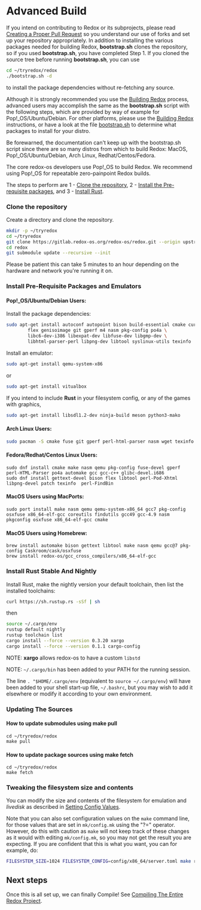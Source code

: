 # Advanced Build

If you intend on contributing to Redox or its subprojects, please read [Creating a Proper Pull Request](./ch06-10-creating-proper-pull-requests.html) so you understand our use of forks and set up your repository appropriately. In addition to installing the various packages needed for building Redox, **bootstrap.sh** clones the repository, so if you used **bootstrap.sh**, you have completed Step 1. If you cloned the source tree before running **bootstrap.sh**, you can use
```sh
cd ~/tryredox/redox
./bootstrap.sh -d
```
to install the package dependencies without re-fetching any source.

Although it is strongly recommended you use the [Building Redox](./ch02-05-building-redox.html) process, advanced users may accomplish the same as the **bootstrap.sh** script with the following steps, which are provided by way of example for Pop!_OS/Ubuntu/Debian. For other platforms, please use the [Building Redox](./ch02-05-building-redox.html) instructions, or have a look at the file [bootstrap.sh](https://gitlab.redox-os.org/redox-os/redox/raw/master/bootstrap.sh) to determine what packages to install for your distro.

Be forewarned, the documentation can't keep up with the bootstrap.sh script since there are so many distros from which to build Redox: MacOS, Pop!_OS/Ubuntu/Debian, Arch Linux, Redhat/Centos/Fedora.

The core redox-os developers use Pop!_OS to build Redox.  We recommend using Pop!_OS for repeatable zero-painpoint Redox builds.

The steps to perform are 1 - [Clone the repository](#clone-the-repository), 2 - [Install the Pre-requisite packages](#install-pre-requisite-packages-and-emulators), and 3 - [Install Rust](#install-rust-stable-and-nightly).

### Clone the repository

Create a directory and clone the repository.

 ```sh
mkdir -p ~/tryredox
cd ~/tryredox
git clone https://gitlab.redox-os.org/redox-os/redox.git --origin upstream --recursive
cd redox
git submodule update --recursive --init
 ```
Please be patient this can take 5 minutes to an hour depending on the hardware and network you're running it on.


### Install Pre-Requisite Packages and Emulators

#### Pop!_OS/Ubuntu/Debian Users:

Install the package dependencies:
```sh
sudo apt-get install autoconf autopoint bison build-essential cmake curl file \
        flex genisoimage git gperf m4 nasm pkg-config po4a \
        libc6-dev-i386 libexpat-dev libfuse-dev libgmp-dev \
        libhtml-parser-perl libpng-dev libtool syslinux-utils texinfo
```

Install an emulator:
```sh
sudo apt-get install qemu-system-x86
```
or
```sh
sudo apt-get install vitualbox
```

If you intend to include **Rust** in your filesystem config, or any of the games with graphics,
```sh
sudo apt-get install libsdl1.2-dev ninja-build meson python3-mako
```

#### Arch Linux Users:
```sh
sudo pacman -S cmake fuse git gperf perl-html-parser nasm wget texinfo bison flex po4a rsync inetutils
```

#### Fedora/Redhat/Centos Linux Users:

```
sudo dnf install cmake make nasm qemu pkg-config fuse-devel gperf perl-HTML-Parser po4a automake gcc gcc-c++ glibc-devel.i686
sudo dnf install gettext-devel bison flex libtool perl-Pod-Xhtml libpng-devel patch texinfo  perl-FindBin
```

#### MacOS Users using MacPorts:

```
sudo port install make nasm qemu qemu-system-x86_64 gcc7 pkg-config osxfuse x86_64-elf-gcc coreutils findutils gcc49 gcc-4.9 nasm pkgconfig osxfuse x86_64-elf-gcc cmake
```

#### MacOS Users using Homebrew:

```
brew install automake bison gettext libtool make nasm qemu gcc@7 pkg-config Caskroom/cask/osxfuse
brew install redox-os/gcc_cross_compilers/x86_64-elf-gcc
```

### Install Rust Stable And Nightly

Install Rust, make the nightly version your default toolchain, then list the installed toolchains:

```sh
curl https://sh.rustup.rs -sSf | sh
```
then
```sh
source ~/.cargo/env
rustup default nightly
rustup toolchain list
cargo install --force --version 0.3.20 xargo
cargo install --force --version 0.1.1 cargo-config
```

NOTE: **xargo** allows redox-os to have a custom `libstd`

NOTE: `~/.cargo/bin` has been added to your PATH for the running session.

The line `. "$HOME/.cargo/env` (equivalent to `source ~/.cargo/env`) will have been added to your shell start-up file, `~/.bashrc`, but you may wish to add it elsewhere or modify it according to your own environment.

### Updating The Sources

#### How to update submodules using make pull

```
cd ~/tryredox/redox
make pull
```

#### How to update package sources using make fetch

```
cd ~/tryredox/redox
make fetch
```

### Tweaking the filesystem size and contents

You can modify the size and contents of the filesystem for emulation and *livedisk* as described in [Setting Config Values](./ch02-05-building-redox.html#setting-config-values).

Note that you can also set configuration values on the `make` command line, for those values that are set in `mk/config.mk` using the "?=" operator. However, do this with caution as `make` will not keep track of these changes as it would with editing `mk/config.mk`, so you may not get the result you are expecting. If you are confident that this is what you want, you can for example, do:
```sh
FILESYSTEM_SIZE=1024 FILESYSTEM_CONFIG=config/x86_64/server.toml make rebuild
```

Next steps
----------

Once this is all set up, we can finally Compile! See [Compiling The Entire Redox Project](./ch02-05-building-redox.html#compiling-the-entire-redox-project).
